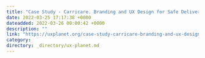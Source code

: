 ```yaml
---
title: "Case Study - Carricare. Branding and UX Design for Safe Delivery Service"
date: 2022-03-25 17:17:38 +0000
dateadded: 2022-03-26 00:00:42 +0000
description: ""
link: "https://uxplanet.org/case-study-carricare-branding-and-ux-design-for-safe-delivery-service-b7bfbc77f1dc?source=rss----819cc2aaeee0---4"
category:
directory: _directory/ux-planet.md
---
```

